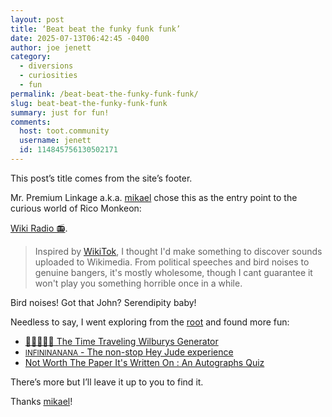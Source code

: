 ```yaml
---
layout: post
title: ‘Beat beat the funky funk funk’
date: 2025-07-13T06:42:45 -0400
author: joe jenett
category:
  - diversions
  - curiosities
  - fun
permalink: /beat-beat-the-funky-funk-funk/
slug: beat-beat-the-funky-funk-funk
summary: just for fun!
comments:
  host: toot.community
  username: jenett
  id: 114845756130502171
---
```

<p>
This post’s title comes from the site’s footer.
</p>
<p>
Mr. Premium Linkage a.k.a. <a href="https://pinboard.in/u:mikael/">mikael</a> chose this as the entry point to the curious world of Rico Monkeon:
</p>
<p>
<a title="The thrilling sound of random Wikimedia" href="https://www.monkeon.co.uk/wikiradio/">Wiki Radio 📻</a>.
</p>
<blockquote>
<p>
Inspired by <a href="https://wikitok.vercel.app/" target="_blank">WikiTok</a>, I thought I'd make something to discover
    sounds uploaded to Wikimedia. From political speeches and bird noises to genuine bangers,
    it's mostly wholesome, though I cant guarantee it won't play you something horrible once in a while.
</p>
</blockquote>
<p>
Bird noises! Got that John? Serendipity baby!
</p>
<p>
Needless to say, I went exploring from the <a href="https://www.monkeon.co.uk/">root</a> and found more fun:
</p>
<ul>
<li><a href="https://www.monkeon.co.uk/the-time-traveling-wilburys/">🎸🎸🎸🎸🎸 The Time Traveling Wilburys Generator</a></li>
<li><a href="https://www.monkeon.co.uk/infininanana/"><small>INFININANANA</small> - The non-stop Hey Jude experience </a></li>
<li><a href="https://www.monkeon.co.uk/not-worth-the-paper-its-written-on/">Not Worth The Paper It's Written On : An Autographs Quiz</a></li>
</ul>
<p>
There’s more but I’ll leave it up to you to find it.
</p>
<p>
Thanks <a href="https://pinboard.in/u:mikael/">mikael</a>!
</p>
<a href="https://brid.gy/publish/mastodon"></a>